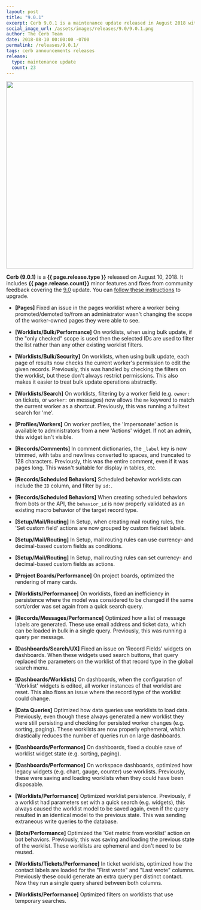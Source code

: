 ```yaml
---
layout: post
title: "9.0.1"
excerpt: Cerb 9.0.1 is a maintenance update released in August 2018 with 23 minor features and fixes from community feedback.
social_image_url: /assets/images/releases/9.0/9.0.1.png
author: The Cerb Team
date: 2018-08-10 00:00:00 -0700
permalink: /releases/9.0.1/
tags: cerb announcements releases
release:
  type: maintenance update
  count: 23
---
```


<div class="cerb-screenshot">
<img src="{{page.social_image_url}}" class="screenshot" width="500">
</div>

**Cerb (9.0.1)** is a **{{ page.release.type }}** released on August 10, 2018. It includes **{{ page.release.count}}** minor features and fixes from community feedback covering the [9.0](/releases/9.0/) update.  You can [follow these instructions](/docs/upgrading/) to upgrade.

* **[Pages]** Fixed an issue in the pages worklist where a worker being promoted/demoted to/from an administrator wasn't changing the scope of the worker-owned pages they were able to see.

* **[Worklists/Bulk/Performance]** On worklists, when using bulk update, if the "only checked" scope is used then the selected IDs are used to filter the list rather than any other existing worklist filters.

* **[Worklists/Bulk/Security]** On worklists, when using bulk update, each page of results now checks the current worker's permission to edit the given records. Previously, this was handled by checking the filters on the worklist, but these don't always restrict permissions. This also makes it easier to treat bulk update operations abstractly.

* **[Worklists/Search]** On worklists, filtering by a worker field (e.g. `owner:` on tickets, or `worker:` on messages) now allows the `me` keyword to match the current worker as a shortcut. Previously, this was running a fulltext search for 'me'.

* **[Profiles/Workers]** On worker profiles, the 'Impersonate' action is available to administrators from a new 'Actions' widget. If not an admin, this widget isn't visible.

* **[Records/Comments]** In comment dictionaries, the `_label` key is now trimmed, with tabs and newlines converted to spaces, and truncated to 128 characters. Previously, this was the entire comment, even if it was pages long. This wasn't suitable for display in tables, etc.

* **[Records/Scheduled Behaviors]** Scheduled behavior worklists can include the `ID` column, and filter by `id:`.

* **[Records/Scheduled Behaviors]** When creating scheduled behaviors from bots or the API, the `behavior_id` is now properly validated as an existing macro behavior of the target record type.

* **[Setup/Mail/Routing]** In Setup, when creating mail routing rules, the 'Set custom field' actions are now grouped by custom fieldset labels.

* **[Setup/Mail/Routing]** In Setup, mail routing rules can use currency- and decimal-based custom fields as conditions.

* **[Setup/Mail/Routing]** In Setup, mail routing rules can set currency- and decimal-based custom fields as actions.

* **[Project Boards/Performance]** On project boards, optimized the rendering of many cards.

* **[Worklists/Performance]** On worklists, fixed an inefficiency in persistence where the model was considered to be changed if the same sort/order was set again from a quick search query.

* **[Records/Messages/Performance]** Optimized how a list of message labels are generated. These use email address and ticket data, which can be loaded in bulk in a single query. Previously, this was running a query per message.

* **[Dashboards/Search/UX]** Fixed an issue on 'Record Fields' widgets on dashboards. When these widgets used search buttons, that query replaced the parameters on the worklist of that record type in the global search menu.

* **[Dashboards/Worklists]** On dashboards, when the configuration of 'Worklist' widgets is edited, all worker instances of that worklist are reset. This also fixes an issue where the record type of the worklist could change.

* **[Data Queries]** Optimized how data queries use worklists to load data. Previously, even though these always generated a new worklist they were still persisting and checking for persisted worker changes (e.g. sorting, paging). These worklists are now properly ephemeral, which drastically reduces the number of queries run on large dashboards.

* **[Dashboards/Performance]** On dashboards, fixed a double save of worklist widget state (e.g. sorting, paging).

* **[Dashboards/Performance]** On workspace dashboards, optimized how legacy widgets (e.g. chart, gauge, counter) use worklists. Previously, these were saving and loading worklists when they could have been disposable.

* **[Worklists/Performance]** Optimized worklist persistence. Previously, if a worklist had parameters set with a quick search (e.g. widgets), this always caused the worklist model to be saved again, even if the query resulted in an identical model to the previous state. This was sending extraneous write queries to the database.

* **[Bots/Performance]** Optimized the 'Get metric from worklist' action on bot behaviors. Previously, this was saving and loading the previous state of the worklist. These worklists are ephemeral and don't need to be reused.

* **[Worklists/Tickets/Performance]** In ticket worklists, optimized how the contact labels are loaded for the "First wrote" and "Last wrote" columns. Previously these could generate an extra query per distinct contact. Now they run a single query shared between both columns.

* **[Worklists/Performance]** Optimized filters on worklists that use temporary searches.

